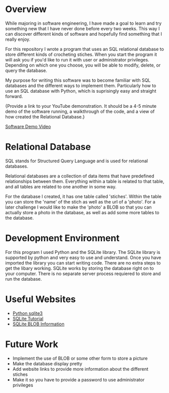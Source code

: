# Overview

While majoring in software engineering, I have made a goal to learn and try something new that I have never done before every two weeks. This way I can discover different kinds of software and hopefully find something that I really enjoy. 

For this repository I wrote a program that uses an SQL relational database to store different kinds of crocheting stiches. When you start the program it will ask you if you'd like to run it with user or administrator privileges. Depending on which one you choose, you will be able to modify, delete, or query the database. 

My purpose for writing this software was to become familiar with SQL databases and the different ways to implement them. Particularly how to use an SQL database with Python, which is suprisingly easy and straight forward.

{Provide a link to your YouTube demonstration.  It should be a 4-5 minute demo of the software running, a walkthrough of the code, and a view of how created the Relational Database.}

[Software Demo Video](http://youtube.link.goes.here)

# Relational Database

SQL stands for Structured Query Language and is used for relational databases.

Relational databases are a collection of data items that have predefined relationships between them. Everything within a table is related to that table, and all tables are related to one another in some way. 

For the database I created, it has one table called 'stiches'. Within the table you can store the 'name' of the stich as well as the url of a 'photo'. For a later challenge I would like to make the 'photo' a BLOB so that you can actually store a photo in the database, as well as add some more tables to the database.

# Development Environment

For this program I used Python and the SQLite library. The SQLite library is supported by python and very easy to use and understand. Once you have imported the library you can start writing code. There are no extra steps to get the libary working. SQLite works by storing the database right on to your computer. There is no separate server process requiered to store and run the database. 

# Useful Websites

* [Python sqlite3](https://docs.python.org/3/library/sqlite3.html)
* [SQLite Tutorial](https://www.sqlitetutorial.net/sqlite-python/)
* [SQLite BLOB Information](https://pynative.com/python-sqlite-blob-insert-and-retrieve-digital-data/)

# Future Work

* Implement the use of BLOB or some other form to store a picture
* Make the database display pretty
* Add website links to provide more information about the different stiches
* Make it so you have to provide a password to use administrator privileges
